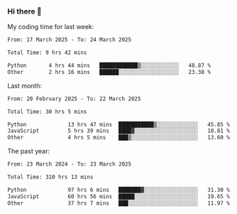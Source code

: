 ### Hi there 👋

My coding time for last week:

<!--START_SECTION:week-->

```txt
From: 17 March 2025 - To: 24 March 2025

Total Time: 9 hrs 42 mins

Python       4 hrs 44 mins   ████████████▒░░░░░░░░░░░░   48.87 %
Other        2 hrs 16 mins   ██████░░░░░░░░░░░░░░░░░░░   23.38 %
```

<!--END_SECTION:week-->

Last month:

<!--START_SECTION:month-->

```txt
From: 20 February 2025 - To: 22 March 2025

Total Time: 30 hrs 5 mins

Python             13 hrs 47 mins  ███████████▒░░░░░░░░░░░░░   45.85 %
JavaScript         5 hrs 39 mins   ████▓░░░░░░░░░░░░░░░░░░░░   18.81 %
Other              4 hrs 5 mins    ███▒░░░░░░░░░░░░░░░░░░░░░   13.60 %
```

<!--END_SECTION:month-->

The past year:

<!--START_SECTION:year-->

```txt
From: 23 March 2024 - To: 23 March 2025

Total Time: 310 hrs 13 mins

Python             97 hrs 6 mins   ███████▓░░░░░░░░░░░░░░░░░   31.30 %
JavaScript         60 hrs 56 mins  █████░░░░░░░░░░░░░░░░░░░░   19.65 %
Other              37 hrs 7 mins   ███░░░░░░░░░░░░░░░░░░░░░░   11.97 %
```

<!--END_SECTION:year-->
